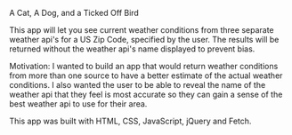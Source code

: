 A Cat, A Dog, and a Ticked Off Bird

This app will let you see current weather conditions from three separate weather api's for a US Zip Code, specified by the user. The results will be returned without the weather api's name displayed to prevent bias.

Motivation: I wanted to build an app that would return weather conditions from more than one source to have a better estimate of the actual weather conditions. I also wanted the user to be able to reveal the name of the weather api that they feel is most accurate so they can gain a sense of the best weather api to use for their area.

This app was built with HTML, CSS, JavaScript, jQuery and Fetch.